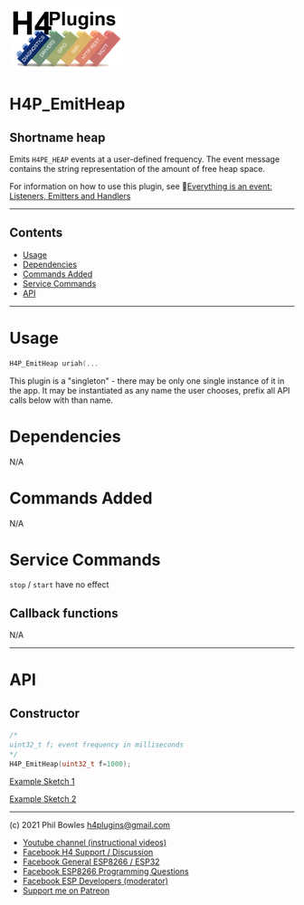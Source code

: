 ![H4P Logo](../assets/DiagLogo.jpg)

# H4P_EmitHeap

## Shortname heap

Emits `H4PE_HEAP` events at a user-defined frequency. The event message contains the string representation of the amount of free heap space.

For information on how to use this plugin, see :gem:[Everything is an event: Listeners, Emitters and Handlers](events.md)

---

## Contents

* [Usage](#usage)
* [Dependencies](#dependencies)
* [Commands Added](#commands-added)
* [Service Commands](#service-commands)
* [API](#api)

---

# Usage

```cpp
H4P_EmitHeap uriah(...
```

This plugin is a "singleton" - there may be only one single instance of it in the app. 
It may be instantiated as any name the user chooses, prefix all API calls below with than name.

# Dependencies

N/A

# Commands Added

N/A

# Service Commands

`stop` / `start` have no effect

## Callback functions

N/A

---

# API

## Constructor

```cpp
/*
uint32_t f; event frequency in milliseconds
*/
H4P_EmitHeap(uint32_t f=1000);
```

[Example Sketch 1](../examples/00_START_HERE/04_YourOwnEventHandling/04_YourOwnEventHandling.ino)

[Example Sketch 2](../examples/02_LOGGING/H4P_MQTTLogger/H4P_MQTTLogger.ino)

---

(c) 2021 Phil Bowles h4plugins@gmail.com

* [Youtube channel (instructional videos)](https://www.youtube.com/channel/UCYi-Ko76_3p9hBUtleZRY6g)
* [Facebook H4  Support / Discussion](https://www.facebook.com/groups/444344099599131/)
* [Facebook General ESP8266 / ESP32](https://www.facebook.com/groups/2125820374390340/)
* [Facebook ESP8266 Programming Questions](https://www.facebook.com/groups/esp8266questions/)
* [Facebook ESP Developers (moderator)](https://www.facebook.com/groups/ESP8266/)
* [Support me on Patreon](https://patreon.com/es/esparto)